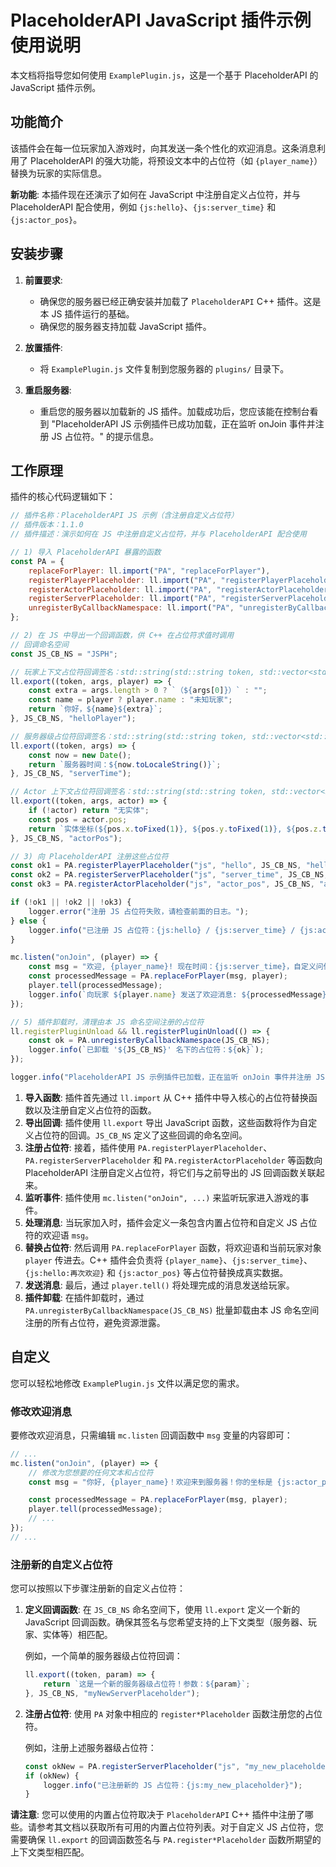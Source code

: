 # PlaceholderAPI JavaScript 插件示例使用说明

本文档将指导您如何使用 `ExamplePlugin.js`，这是一个基于 PlaceholderAPI 的 JavaScript 插件示例。

## 功能简介

该插件会在每一位玩家加入游戏时，向其发送一条个性化的欢迎消息。这条消息利用了 PlaceholderAPI 的强大功能，将预设文本中的占位符（如 `{player_name}`）替换为玩家的实际信息。

**新功能**: 本插件现在还演示了如何在 JavaScript 中注册自定义占位符，并与 PlaceholderAPI 配合使用，例如 `{js:hello}`、`{js:server_time}` 和 `{js:actor_pos}`。

## 安装步骤

1.  **前置要求**:
    *   确保您的服务器已经正确安装并加载了 `PlaceholderAPI` C++ 插件。这是本 JS 插件运行的基础。
    *   确保您的服务器支持加载 JavaScript 插件。

2.  **放置插件**:
    *   将 `ExamplePlugin.js` 文件复制到您服务器的 `plugins/` 目录下。

3.  **重启服务器**:
    *   重启您的服务器以加载新的 JS 插件。加载成功后，您应该能在控制台看到 "PlaceholderAPI JS 示例插件已成功加载，正在监听 onJoin 事件并注册 JS 占位符。" 的提示信息。

## 工作原理

插件的核心代码逻辑如下：

```javascript
// 插件名称：PlaceholderAPI JS 示例（含注册自定义占位符）
// 插件版本：1.1.0
// 插件描述：演示如何在 JS 中注册自定义占位符，并与 PlaceholderAPI 配合使用

// 1) 导入 PlaceholderAPI 暴露的函数
const PA = {
    replaceForPlayer: ll.import("PA", "replaceForPlayer"),
    registerPlayerPlaceholder: ll.import("PA", "registerPlayerPlaceholder"),
    registerActorPlaceholder: ll.import("PA", "registerActorPlaceholder"),
    registerServerPlaceholder: ll.import("PA", "registerServerPlaceholder"),
    unregisterByCallbackNamespace: ll.import("PA", "unregisterByCallbackNamespace"),
};

// 2) 在 JS 中导出一个回调函数，供 C++ 在占位符求值时调用
// 回调命名空间
const JS_CB_NS = "JSPH";

// 玩家上下文占位符回调签名：std::string(std::string token, std::vector<std::string> args, Player* player)
ll.export((token, args, player) => {
    const extra = args.length > 0 ? `（${args[0]}）` : "";
    const name = player ? player.name : "未知玩家";
    return `你好，${name}${extra}`;
}, JS_CB_NS, "helloPlayer");

// 服务器级占位符回调签名：std::string(std::string token, std::vector<std::string> args)
ll.export((token, args) => {
    const now = new Date();
    return `服务器时间：${now.toLocaleString()}`;
}, JS_CB_NS, "serverTime");

// Actor 上下文占位符回调签名：std::string(std::string token, std::vector<std::string> args, Actor* actor)
ll.export((token, args, actor) => {
    if (!actor) return "无实体";
    const pos = actor.pos;
    return `实体坐标(${pos.x.toFixed(1)}, ${pos.y.toFixed(1)}, ${pos.z.toFixed(1)})`;
}, JS_CB_NS, "actorPos");

// 3) 向 PlaceholderAPI 注册这些占位符
const ok1 = PA.registerPlayerPlaceholder("js", "hello", JS_CB_NS, "helloPlayer");
const ok2 = PA.registerServerPlaceholder("js", "server_time", JS_CB_NS, "serverTime");
const ok3 = PA.registerActorPlaceholder("js", "actor_pos", JS_CB_NS, "actorPos");

if (!ok1 || !ok2 || !ok3) {
    logger.error("注册 JS 占位符失败，请检查前面的日志。");
} else {
    logger.info("已注册 JS 占位符：{js:hello} / {js:server_time} / {js:actor_pos}");
}

mc.listen("onJoin", (player) => {
    const msg = "欢迎, {player_name}! 现在时间：{js:server_time}，自定义问候：{js:hello:再次欢迎} {js:actor_pos}";
    const processedMessage = PA.replaceForPlayer(msg, player);
    player.tell(processedMessage);
    logger.info(`向玩家 ${player.name} 发送了欢迎消息: ${processedMessage}`);
});

// 5) 插件卸载时，清理由本 JS 命名空间注册的占位符
ll.registerPluginUnload && ll.registerPluginUnload(() => {
    const ok = PA.unregisterByCallbackNamespace(JS_CB_NS);
    logger.info(`已卸载 '${JS_CB_NS}' 名下的占位符：${ok}`);
});

logger.info("PlaceholderAPI JS 示例插件已加载，正在监听 onJoin 事件并注册 JS 占位符。");
```

1.  **导入函数**: 插件首先通过 `ll.import` 从 C++ 插件中导入核心的占位符替换函数以及注册自定义占位符的函数。
2.  **导出回调**: 插件使用 `ll.export` 导出 JavaScript 函数，这些函数将作为自定义占位符的回调。`JS_CB_NS` 定义了这些回调的命名空间。
3.  **注册占位符**: 接着，插件使用 `PA.registerPlayerPlaceholder`、`PA.registerServerPlaceholder` 和 `PA.registerActorPlaceholder` 等函数向 PlaceholderAPI 注册自定义占位符，将它们与之前导出的 JS 回调函数关联起来。
4.  **监听事件**: 插件使用 `mc.listen("onJoin", ...)` 来监听玩家进入游戏的事件。
5.  **处理消息**: 当玩家加入时，插件会定义一条包含内置占位符和自定义 JS 占位符的欢迎语 `msg`。
6.  **替换占位符**: 然后调用 `PA.replaceForPlayer` 函数，将欢迎语和当前玩家对象 `player` 传进去。C++ 插件会负责将 `{player_name}`、`{js:server_time}`、`{js:hello:再次欢迎}` 和 `{js:actor_pos}` 等占位符替换成真实数据。
7.  **发送消息**: 最后，通过 `player.tell()` 将处理完成的消息发送给玩家。
8.  **插件卸载**: 在插件卸载时，通过 `PA.unregisterByCallbackNamespace(JS_CB_NS)` 批量卸载由本 JS 命名空间注册的所有占位符，避免资源泄露。

## 自定义

您可以轻松地修改 `ExamplePlugin.js` 文件以满足您的需求。

### 修改欢迎消息

要修改欢迎消息，只需编辑 `mc.listen` 回调函数中 `msg` 变量的内容即可：

```javascript
// ...
mc.listen("onJoin", (player) => {
    // 修改为您想要的任何文本和占位符
    const msg = "你好, {player_name}！欢迎来到服务器！你的坐标是 {js:actor_pos}。";

    const processedMessage = PA.replaceForPlayer(msg, player);
    player.tell(processedMessage);
    // ...
});
// ...
```

### 注册新的自定义占位符

您可以按照以下步骤注册新的自定义占位符：

1.  **定义回调函数**: 在 `JS_CB_NS` 命名空间下，使用 `ll.export` 定义一个新的 JavaScript 回调函数。确保其签名与您希望支持的上下文类型（服务器、玩家、实体等）相匹配。

    例如，一个简单的服务器级占位符回调：
    ```javascript
    ll.export((token, param) => {
        return `这是一个新的服务器级占位符！参数：${param}`;
    }, JS_CB_NS, "myNewServerPlaceholder");
    ```

2.  **注册占位符**: 使用 `PA` 对象中相应的 `register*Placeholder` 函数注册您的占位符。

    例如，注册上述服务器级占位符：
    ```javascript
    const okNew = PA.registerServerPlaceholder("js", "my_new_placeholder", JS_CB_NS, "myNewServerPlaceholder");
    if (okNew) {
        logger.info("已注册新的 JS 占位符：{js:my_new_placeholder}");
    }
    ```

**请注意**: 您可以使用的内置占位符取决于 `PlaceholderAPI` C++ 插件中注册了哪些。请参考其文档以获取所有可用的内置占位符列表。对于自定义 JS 占位符，您需要确保 `ll.export` 的回调函数签名与 `PA.register*Placeholder` 函数所期望的上下文类型相匹配。
